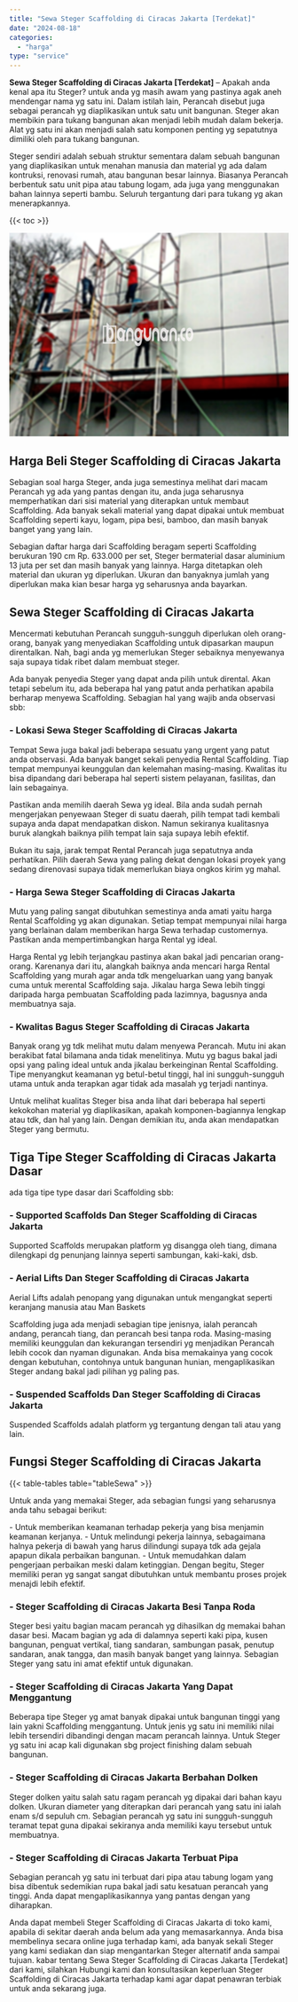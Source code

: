 ```yaml
---
title: "Sewa Steger Scaffolding di Ciracas Jakarta [Terdekat]"
date: "2024-08-18"
categories: 
  - "harga"
type: "service"
---
```


**Sewa Steger Scaffolding di Ciracas Jakarta \[Terdekat\]** – Apakah anda kenal apa itu Steger? untuk anda yg masih awam yang pastinya agak aneh mendengar nama yg satu ini. Dalam istilah lain, Perancah disebut juga sebagai perancah yg diaplikasikan untuk satu unit bangunan. Steger akan membikin para tukang bangunan akan menjadi lebih mudah dalam bekerja. Alat yg satu ini akan menjadi salah satu komponen penting yg sepatutnya dimiliki oleh para tukang bangunan.

Steger sendiri adalah sebuah struktur sementara dalam sebuah bangunan yang diaplikasikan untuk menahan manusia dan material yg ada dalam kontruksi, renovasi rumah, atau bangunan besar lainnya. Biasanya Perancah berbentuk satu unit pipa atau tabung logam, ada juga yang menggunakan bahan lainnya seperti bambu. Seluruh tergantung dari para tukang yg akan menerapkannya.

{{< toc >}}

![Sewa Steger Scaffolding di Ciracas Jakarta [Terdekat]](/images/sewa-scaffolding-steger-07.png)

## Harga Beli Steger Scaffolding di Ciracas Jakarta

Sebagian soal harga Steger, anda juga semestinya melihat dari macam Perancah yg ada yang pantas dengan itu, anda juga seharusnya memperhatikan dari sisi material yang diterapkan untuk membaut Scaffolding. Ada banyak sekali material yang dapat dipakai untuk membuat Scaffolding seperti kayu, logam, pipa besi, bamboo, dan masih banyak banget yang yang lain.

Sebagian daftar harga dari Scaffolding beragam seperti Scaffolding berukuran 190 cm Rp. 633.000 per set, Steger bermaterial dasar aluminium 13 juta per set dan masih banyak yang lainnya. Harga ditetapkan oleh material dan ukuran yg diperlukan. Ukuran dan banyaknya jumlah yang diperlukan maka kian besar harga yg seharusnya anda bayarkan.

## Sewa Steger Scaffolding di Ciracas Jakarta

Mencermati kebutuhan Perancah sungguh-sungguh diperlukan oleh orang-orang, banyak yang menyediakan Scaffolding untuk dipasarkan maupun direntalkan. Nah, bagi anda yg memerlukan Steger sebaiknya menyewanya saja supaya tidak ribet dalam membuat steger.

Ada banyak penyedia Steger yang dapat anda pilih untuk dirental. Akan tetapi sebelum itu, ada beberapa hal yang patut anda perhatikan apabila berharap menyewa Scaffolding. Sebagian hal yang wajib anda observasi sbb:

### \- Lokasi Sewa Steger Scaffolding di Ciracas Jakarta

Tempat Sewa juga bakal jadi beberapa sesuatu yang urgent yang patut anda observasi. Ada banyak banget sekali penyedia Rental Scaffolding. Tiap tempat mempunyai keunggulan dan kelemahan masing-masing. Kwalitas itu bisa dipandang dari beberapa hal seperti sistem pelayanan, fasilitas, dan lain sebagainya.

Pastikan anda memilih daerah Sewa yg ideal. Bila anda sudah pernah mengerjakan penyewaan Steger di suatu daerah, pilih tempat tadi kembali supaya anda dapat mendapatkan diskon. Namun sekiranya kualitasnya buruk alangkah baiknya pilih tempat lain saja supaya lebih efektif.

Bukan itu saja, jarak tempat Rental Perancah juga sepatutnya anda perhatikan. Pilih daerah Sewa yang paling dekat dengan lokasi proyek yang sedang direnovasi supaya tidak memerlukan biaya ongkos kirim yg mahal.

### \- Harga Sewa Steger Scaffolding di Ciracas Jakarta

Mutu yang paling sangat dibutuhkan semestinya anda amati yaitu harga Rental Scaffolding yg akan digunakan. Setiap tempat mempunyai nilai harga yang berlainan dalam memberikan harga Sewa terhadap customernya. Pastikan anda mempertimbangkan harga Rental yg ideal.

Harga Rental yg lebih terjangkau pastinya akan bakal jadi pencarian orang-orang. Karenanya dari itu, alangkah baiknya anda mencari harga Rental Scaffolding yang murah agar anda tdk mengeluarkan uang yang banyak cuma untuk merental Scaffolding saja. Jikalau harga Sewa lebih tinggi daripada harga pembuatan Scaffolding pada lazimnya, bagusnya anda membuatnya saja.

### \- Kwalitas Bagus Steger Scaffolding di Ciracas Jakarta

Banyak orang yg tdk melihat mutu dalam menyewa Perancah. Mutu ini akan berakibat fatal bilamana anda tidak menelitinya. Mutu yg bagus bakal jadi opsi yang paling ideal untuk anda jikalau berkeinginan Rental Scaffolding. Tipe menyangkut keamanan yg betul-betul tinggi, hal ini sungguh-sungguh utama untuk anda terapkan agar tidak ada masalah yg terjadi nantinya.

Untuk melihat kualitas Steger bisa anda lihat dari beberapa hal seperti kekokohan material yg diaplikasikan, apakah komponen-bagiannya lengkap atau tdk, dan hal yang lain. Dengan demikian itu, anda akan mendapatkan Steger yang bermutu.

## Tiga Tipe Steger Scaffolding di Ciracas Jakarta Dasar

ada tiga tipe type dasar dari Scaffolding sbb:

### \- Supported Scaffolds Dan Steger Scaffolding di Ciracas Jakarta

Supported Scaffolds merupakan platform yg disangga oleh tiang, dimana dilengkapi dg penunjang lainnya seperti sambungan, kaki-kaki, dsb.

### \- Aerial Lifts Dan Steger Scaffolding di Ciracas Jakarta

Aerial Lifts adalah penopang yang digunakan untuk mengangkat seperti keranjang manusia atau Man Baskets

Scaffolding juga ada menjadi sebagian tipe jenisnya, ialah perancah andang, perancah tiang, dan perancah besi tanpa roda. Masing-masing memiliki keunggulan dan kekurangan tersendiri yg menjadikan Perancah lebih cocok dan nyaman digunakan. Anda bisa memakainya yang cocok dengan kebutuhan, contohnya untuk bangunan hunian, mengaplikasikan Steger andang bakal jadi pilihan yg paling pas.

### \- Suspended Scaffolds Dan Steger Scaffolding di Ciracas Jakarta

Suspended Scaffolds adalah platform yg tergantung dengan tali atau yang lain.

## Fungsi Steger Scaffolding di Ciracas Jakarta

{{< table-tables table="tableSewa" >}}

Untuk anda yang memakai Steger, ada sebagian fungsi yang seharusnya anda tahu sebagai berikut:

\- Untuk memberikan keamanan terhadap pekerja yang bisa menjamin keamanan kerjanya. - Untuk melindungi pekerja lainnya, sebagaimana halnya pekerja di bawah yang harus dilindungi supaya tdk ada gejala apapun dikala perbaikan bangunan. - Untuk memudahkan dalam pengerjaan perbaikan meski dalam ketinggian. Dengan begitu, Steger memiliki peran yg sangat sangat dibutuhkan untuk membantu proses projek menajdi lebih efektif.

### \- Steger Scaffolding di Ciracas Jakarta Besi Tanpa Roda

Steger besi yaitu bagian macam perancah yg dihasilkan dg memakai bahan dasar besi. Macam bagian yg ada di dalamnya seperti kaki pipa, kusen bangunan, penguat vertikal, tiang sandaran, sambungan pasak, penutup sandaran, anak tangga, dan masih banyak banget yang lainnya. Sebagian Steger yang satu ini amat efektif untuk digunakan.

### \- Steger Scaffolding di Ciracas Jakarta Yang Dapat Menggantung

Beberapa tipe Steger yg amat banyak dipakai untuk bangunan tinggi yang lain yakni Scaffolding menggantung. Untuk jenis yg satu ini memiliki nilai lebih tersendiri dibandingi dengan macam perancah lainnya. Untuk Steger yg satu ini acap kali digunakan sbg project finishing dalam sebuah bangunan.

### \- Steger Scaffolding di Ciracas Jakarta Berbahan Dolken

Steger dolken yaitu salah satu ragam perancah yg dipakai dari bahan kayu dolken. Ukuran diameter yang diterapkan dari perancah yang satu ini ialah enam s/d sepuluh cm. Sebagian perancah yg satu ini sungguh-sungguh teramat tepat guna dipakai sekiranya anda memiliki kayu tersebut untuk membuatnya.

### \- Steger Scaffolding di Ciracas Jakarta Terbuat Pipa

Sebagian perancah yg satu ini terbuat dari pipa atau tabung logam yang bisa dibentuk sedemikian rupa bakal jadi satu kesatuan perancah yang tinggi. Anda dapat mengaplikasikannya yang pantas dengan yang diharapkan.

Anda dapat membeli Steger Scaffolding di Ciracas Jakarta di toko kami, apabila di sekitar daerah anda belum ada yang memasarkannya. Anda bisa membelinya secara online juga terhadap kami, ada banyak sekali Steger yang kami sediakan dan siap mengantarkan Steger alternatif anda sampai tujuan. kabar tentang Sewa Steger Scaffolding di Ciracas Jakarta \[Terdekat\] dari kami, silahkan Hubungi kami dan konsultasikan keperluan Steger Scaffolding di Ciracas Jakarta terhadap kami agar dapat penawran terbiak untuk anda sekarang juga.
